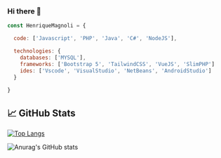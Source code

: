 ### Hi there 👋

```javascript
const HenriqueMagnoli = {

  code: ['Javascript', 'PHP', 'Java', 'C#', 'NodeJS'],

  technologies: {
    databases: ['MYSQL'],
    frameworks: ['Bootstrap 5', 'TailwindCSS', 'VueJS', 'SlimPHP']
    ides: ['Vscode', 'VisualStudio', 'NetBeans', 'AndroidStudio']
  }
  
}
```

## &#x1f4c8; GitHub Stats

[![Top Langs](https://github-readme-stats.vercel.app/api/top-langs/?username=JoaoCordeir0&layout=compact&theme=tokyonight)](https://github.com/henriquemagnoli)


![Anurag's GitHub stats](https://github-readme-stats.vercel.app/api?username=henriquemagnoli&show_icons=true&theme=tokyonight)

<!--
**henriquemagnoli/HenriqueMagnoli** is a ✨ _special_ ✨ repository because its `README.md` (this file) appears on your GitHub profile.

Here are some ideas to get you started:

- 🔭 I’m currently working on ...
- 🌱 I’m currently learning ...
- 👯 I’m looking to collaborate on ...
- 🤔 I’m looking for help with ...
- 💬 Ask me about ...
- 📫 How to reach me: ...
- 😄 Pronouns: ...
- ⚡ Fun fact: ...
-->
